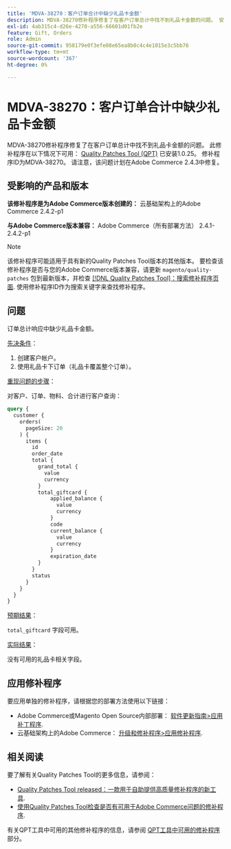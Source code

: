 ```yaml
---
title: 'MDVA-38270：客户订单合计中缺少礼品卡金额'
description: MDVA-38270修补程序修复了在客户订单总计中找不到礼品卡金额的问题。 安装[Quality Patches Tool (QPT)](https://devdocs.magento.com/guides/v2.4/comp-mgr/patching.html#mqp) 1.0.25后，即可使用此修补程序。 修补程序ID为MDVA-38270。 请注意，该问题计划在Adobe Commerce 2.4.3中修复。
exl-id: 4ab315c4-d26e-4270-a556-66601d01fb2e
feature: Gift, Orders
role: Admin
source-git-commit: 958179e0f3efe08e65ea8b0c4c4e1015e3c5bb76
workflow-type: tm+mt
source-wordcount: '367'
ht-degree: 0%

---
```


# MDVA-38270：客户订单合计中缺少礼品卡金额

MDVA-38270修补程序修复了在客户订单总计中找不到礼品卡金额的问题。 此修补程序在以下情况下可用： [Quality Patches Tool (QPT)](https://devdocs.magento.com/guides/v2.4/comp-mgr/patching.html#mqp) 已安装1.0.25。 修补程序ID为MDVA-38270。 请注意，该问题计划在Adobe Commerce 2.4.3中修复。

## 受影响的产品和版本

**该修补程序是为Adobe Commerce版本创建的：**
云基础架构上的Adobe Commerce 2.4.2-p1

**与Adobe Commerce版本兼容：**
Adobe Commerce（所有部署方法） 2.4.1-2.4.2-p1

>[!NOTE]
>
>该修补程序可能适用于具有新的Quality Patches Tool版本的其他版本。 要检查该修补程序是否与您的Adobe Commerce版本兼容，请更新 `magento/quality-patches` 包到最新版本，并检查 [[!DNL Quality Patches Tool]：搜索修补程序页面](https://devdocs.magento.com/quality-patches/tool.html#patch-grid). 使用修补程序ID作为搜索关键字来查找修补程序。

## 问题

订单总计响应中缺少礼品卡金额。

<u>先决条件</u>：

1. 创建客户帐户。
1. 使用礼品卡下订单（礼品卡覆盖整个订单）。

<u>重现问题的步骤</u>：

对客户、订单、物料、合计进行客户查询：

```GraphQL
query {
  customer {
    orders(
      pageSize: 20
    ) {
      items {
        id
        order_date
        total {
          grand_total {
            value
            currency
          }
          total_giftcard {
              applied_balance {
                value
                currency
              }
              code
              current_balance {
                value
                currency
              }
              expiration_date
          }
        }
        status
      }
    }
  }
}
```

<u>预期结果</u>：

`total_giftcard` 字段可用。

<u>实际结果</u>：

没有可用的礼品卡相关字段。

## 应用修补程序

要应用单独的修补程序，请根据您的部署方法使用以下链接：

* Adobe Commerce或Magento Open Source内部部署： [软件更新指南>应用补丁程序](https://devdocs.magento.com/guides/v2.4/comp-mgr/patching/mqp.html).
* 云基础架构上的Adobe Commerce： [升级和修补程序>应用修补程序](https://devdocs.magento.com/cloud/project/project-patch.html).

## 相关阅读

要了解有关Quality Patches Tool的更多信息，请参阅：

* [Quality Patches Tool released：一款用于自助提供高质量修补程序的新工具](/help/announcements/adobe-commerce-announcements/magento-quality-patches-released-new-tool-to-self-serve-quality-patches.md).
* [使用Quality Patches Tool检查是否有可用于Adobe Commerce问题的修补程序](/help/support-tools/patches-available-in-qpt-tool/check-patch-for-magento-issue-with-magento-quality-patches.md).

有关QPT工具中可用的其他修补程序的信息，请参阅 [QPT工具中可用的修补程序](https://support.magento.com/hc/en-us/sections/360010506631-Patches-available-in-QPT-tool-) 部分。
